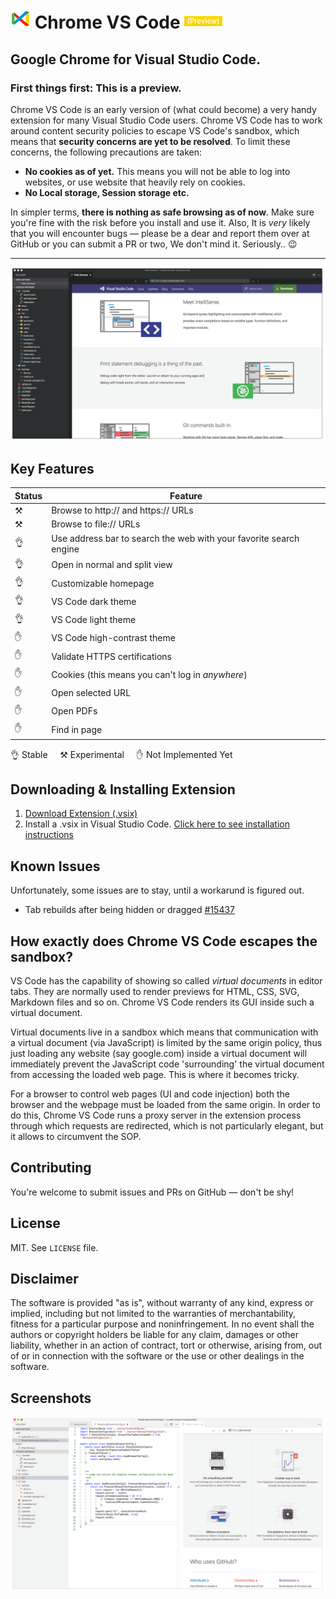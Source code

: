 # ![ ](./out/src/static/logo-32x32.png) **Chrome VS Code** <small style="color: #fff; background: #fdd400; padding: .1em .4em; font-size: 0.4em; font-weight: 600; position: relative; top: -0.7em"> (Preview) </small>

## Google Chrome for Visual Studio Code.


### **First things first:** This is a preview.

Chrome VS Code is an early version of (what could become) a very handy extension for many Visual Studio Code users. Chrome VS Code has to work around content security policies to escape VS Code's sandbox, which means that **security concerns are yet to be resolved**. To limit these concerns, the following precautions are taken:

- **No cookies as of yet.** This means you will not be able to log into websites, or use website that heavily rely on cookies.
- **No Local storage, Session storage etc.**

In simpler terms, **there is nothing as safe browsing as of now**. Make sure you're fine with the risk before you install and use it. Also, It is *very* likely that you will encounter bugs — please be a dear and report them over at GitHub or you can submit a PR or two, We don't mind it. Seriously.. 😉 


____


![Screenshot](./out/src/static/screenshots/dark-theme-with-sidebar-001.png)


## Key Features

|	Status	 |	Feature
|------------|-
|	⚒		|	Browse to http:// and https:// URLs
|	⚒		|	Browse to file:// URLs
|	👌		 |	Use address bar to search the web with your favorite search engine
|	👌		 |	Open in normal and split view
|	👌		 |	Customizable homepage
|	👌		 |	VS Code dark theme
|	👌		 |	VS Code light theme
|	✋		 |	VS Code high-contrast theme
|	✋		|	Validate HTTPS certifications
|	✋		|	Cookies (this means you can't log in *anywhere*)
|	✋		|	Open selected URL
|	✋		|	Open PDFs
|	✋		|	Find in page

👌 Stable &nbsp;&nbsp;&nbsp; ⚒ Experimental &nbsp;&nbsp;&nbsp; ✋ Not Implemented Yet

## Downloading & Installing Extension 
  1. [Download Extension (.vsix) ](https://github.com/FabianLauer/chrome-vs-code/raw/master/chrome-vs-code-0.0.1.vsix) 
  2. Install a .vsix in Visual Studio Code. [Click here to see installation instructions](https://code.visualstudio.com/docs/editor/extension-gaery#_install-from-a-vsix)

## Known Issues

Unfortunately, some issues are to stay, until a workarund is figured out. 

- Tab rebuilds after being hidden or dragged [#15437](https://github.com/Microsoft/vscode/issues/15437)

## How exactly does Chrome VS Code escapes the sandbox?

VS Code has the capability of showing so called *virtual documents* in editor tabs. They are normally used to render previews for HTML, CSS, SVG, Markdown files and so on. Chrome VS Code renders its GUI inside such a virtual document.

Virtual documents live in a sandbox which means that communication with a virtual document (via JavaScript) is limited by the same origin policy, thus just loading any website (say google.com) inside a virtual document will immediately prevent the JavaScript code 'surrounding' the virtual document from accessing the loaded web page. This is where it becomes tricky. 

For a browser to control web pages (UI and code injection) both the browser and the webpage must be loaded from the same origin.
In order to do this, Chrome VS Code runs a proxy server in the extension process through which requests are redirected, which is not particularly elegant, but it allows to circumvent the SOP.

## Contributing

You're welcome to submit issues and PRs on GitHub — don't be shy!

## License

MIT. See `LICENSE` file.

## Disclaimer

The software is provided "as is", without warranty of any kind, express or implied, including but not limited to the warranties of merchantability, fitness for a particular purpose and noninfringement. In no event shall the authors or copyright holders be liable for any claim, damages or other liability, whether in an action of contract, tort or otherwise, arising from, out of or in connection with the software or the use or other dealings in the software.


## Screenshots

![Screenshot](https://raw.githubusercontent.com/FabianLauer/chrome-vs-code/master/out/src/static/screenshots/light-theme-with-sidebar-001.png)

